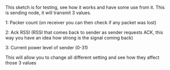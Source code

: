 This sketch is for testing, see how it works and have some use from it.
This is sending node, it will transmit 3 values.

1: Packer count (on receiver you can then check if any packet was lost)

2: Ack RSSI (RSSI that comes back to sender as sender requests ACK, this way you have an idea how strong is the signal coming back)

3: Current power level of sender (0-31)

This will allow you to change all different setting and see how they affect those 3 values

